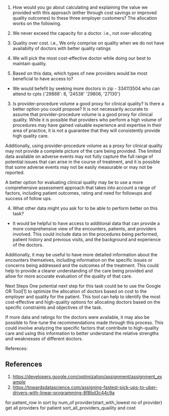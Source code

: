 1. How would you go about calculating and explaining the value we provided with this
approach (either through cost savings or improved quality outcomes) to these three
employer customers?
The allocation works on the following. 
1. We never exceed the capacity for a doctor. i.e., not over-allocating 
2. Quality over cost. i.e., We only comprise on quality when we do not have availabilty of doctors with better quality ratings
3. We will pick the most cost-effective doctor while doing our best to maintain quality.

2. Based on this data, which types of new providers would be most beneficial to have
access to?
- We would befefit by seeking more doctors in 
zip - 334113504
who can attend to 
cpts {'29888': 8, '24538' '29806, '27130'}


3. Is provider-procedure volume a good proxy for clinical quality? Is there a better option
you could propose?
It is not necessarily accurate to assume that provider-procedure volume is a good proxy for clinical quality. While it is possible that providers who perform a high volume of procedures may have gained valuable experience and expertise in their area of practice, it is not a guarantee that they will consistently provide high quality care.

Additionally, using provider-procedure volume as a proxy for clinical quality may not provide a complete picture of the care being provided. The limited data available on adverse events may not fully capture the full range of potential issues that can arise in the course of treatment, and it is possible that some adverse events may not be easily measurable or may not be reported.

A better option for evaluating clinical quality may be to use a more comprehensive assessment approach that takes into account a range of factors, including patient outcomes, rating and need for followups and success of follow ups.


4. What other data might you ask for to be able to perform better on this task?
- It would be helpful to have access to additional data that can provide a more comprehensive view of the encounters, patients, and providers involved. This could include data on the procedures being performed, patient history and previous visits, and the background and experience of the doctors.

Additionally, it may be useful to have more detailed information about the encounters themselves, including information on the specific issues or concerns being addressed and the outcomes of the treatment. This could help to provide a clearer understanding of the care being provided and allow for more accurate evaluation of the quality of that care.


Next Steps
One potential next step for this task could be to use the Google OR Tool[1] to optimize the allocation of doctors based on cost to the employer and quality for the patient. This tool can help to identify the most cost-effective and high-quality options for allocating doctors based on the specific constraints and objectives of the task.

If more data and ratings for the doctors were available, it may also be possible to fine-tune the recommendations made through this process. This could involve analyzing the specific factors that contribute to high-quality care and using this information to better understand the relative strengths and weaknesses of different doctors.


Refereces:
## References

1. https://developers.google.com/optimization/assignment/assignment_example
2. https://towardsdatascience.com/assigning-fastest-pick-ups-to-uber-drivers-with-linear-programming-8f8bd3c44c9a

for patient_row in sort by num_of provider(start_with_lowest no of provider)
get all providers for patient
sort_all_providers_quaility and cost